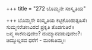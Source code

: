 +++
title = "272 ಬೊಮ್ಮನೇ ಸಂಸ್ಕೃತಿಯ"

+++
ಬೊಮ್ಮನೇ ಸಂಸ್ಕೃತಿಯ ಕಟ್ಟಿಕೊಂಡುತ್ಸಹಿಸೆ।  
ಸುಮ್ಮನರೆಚಣವಿರದೆ ಪ್ರಕೃತಿ ತೊಡಗುತಿರೆ॥  
ಜನ್ಮ ಸಾಕೆನುವುದೇಂ? ದುಮ್ಮಾನವಡುವುದೇಂ?।  
ಚಿಮ್ಮುಲ್ಲಸವ ಧರೆಗೆ - ಮಂಕುತಿಮ್ಮ॥  
